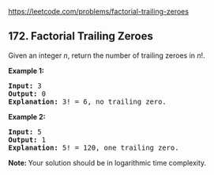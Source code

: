 https://leetcode.com/problems/factorial-trailing-zeroes

## 172. Factorial Trailing Zeroes

<div><p>Given an integer <i>n</i>, return the number of trailing zeroes in <i>n</i>!.</p>
<p><strong>Example 1:</strong></p>
<pre><strong>Input:</strong> 3
<strong>Output:</strong> 0
<strong>Explanation:</strong> 3! = 6, no trailing zero.</pre>
<p><strong>Example 2:</strong></p>
<pre><strong>Input:</strong> 5
<strong>Output:</strong> 1
<strong>Explanation:</strong> 5! = 120, one trailing zero.</pre>
<p><b>Note: </b>Your solution should be in logarithmic time complexity.</p>
</div>
